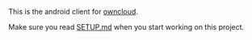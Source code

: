 This is the android client for [owncloud][0].

Make sure you read [SETUP.md][1] when you start working on this project.

[0]: https://github.com/owncloud/core
[1]: SETUP.md


